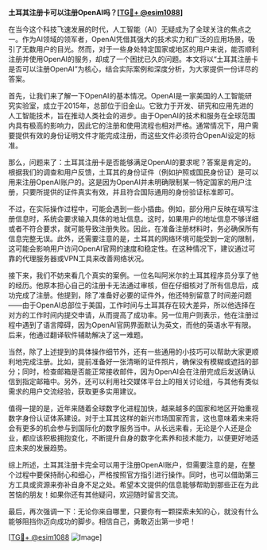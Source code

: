 **土耳其注册卡可以注册OpenAI吗？[[TG💪+ @esim1088](https://t.me/s/esim1088)]**

在当今这个科技飞速发展的时代，人工智能（AI）无疑成为了全球关注的焦点之一。作为AI领域的领军者，OpenAI凭借其强大的技术实力和广泛的应用场景，吸引了无数用户的目光。然而，对于一些身处特定国家或地区的用户来说，能否顺利注册并使用OpenAI的服务，却成了一个困扰已久的问题。本文将以“土耳其注册卡是否可以注册OpenAI”为核心，结合实际案例和深度分析，为大家提供一份详尽的答案。

首先，让我们来了解一下OpenAI的基本情况。OpenAI是一家美国的人工智能研究实验室，成立于2015年，总部位于旧金山。它致力于开发、研究和应用先进的人工智能技术，旨在推动人类社会的进步。由于OpenAI的技术和服务在全球范围内具有极高的影响力，因此它的注册和使用流程也相对严格。通常情况下，用户需要提供有效的身份证明文件才能完成注册，而这些文件必须符合OpenAI设定的标准。

那么，问题来了：土耳其注册卡是否能够满足OpenAI的要求呢？答案是肯定的。根据我们的调查和用户反馈，土耳其的身份证件（例如护照或国民身份证）是可以用来注册OpenAI账户的。这是因为OpenAI并未明确限制某一特定国家的用户注册，只要所提供的证件真实有效，并且符合国际通用的身份验证标准即可。

不过，在实际操作过程中，可能会遇到一些小插曲。例如，部分用户反映在填写注册信息时，系统会要求输入具体的地址信息。这时，如果用户的地址信息不够详细或者不符合要求，就可能导致注册失败。因此，在准备注册材料时，务必确保所有信息完整无误。此外，还需要注意的是，土耳其的网络环境可能受到一定的限制，这可能会影响用户访问OpenAI官网的速度和稳定性。在这种情况下，建议通过可靠的代理服务器或VPN工具来改善网络状况。

接下来，我们不妨来看几个真实的案例。一位名叫阿米尔的土耳其程序员分享了他的经历。他原本担心自己的注册卡无法通过审核，但在仔细核对了所有信息后，成功完成了注册。他提到，除了准备好必要的证件外，他还特别留意了时间差问题——由于OpenAI总部位于美国，工作时间与土耳其存在较大差异，所以他选择在对方的工作时间内提交申请，从而提高了成功率。另一位用户则表示，他在注册过程中遇到了语言障碍，因为OpenAI官网界面默认为英文，而他的英语水平有限。后来，他通过翻译软件辅助解决了这一难题。

当然，除了上述提到的具体操作细节外，还有一些通用的小技巧可以帮助大家更顺利地完成注册。比如，提前准备好一张清晰的证件照片，确保没有模糊或遮挡的部分；同时，检查邮箱是否能正常接收邮件，因为OpenAI会在注册完成后发送确认信到指定邮箱中。另外，还可以利用社交媒体平台上的相关讨论组，与其他有类似需求的用户交流经验，获取更多实用建议。

值得一提的是，近年来随着全球数字化进程加快，越来越多的国家和地区开始重视数字身份认证体系建设。对于土耳其这样的新兴市场国家而言，这也意味着未来将会有更多的机会参与到国际化的数字服务当中。从长远来看，无论是个人还是企业，都应该积极拥抱变化，不断提升自身的数字化素养和技术能力，以便更好地适应未来的发展趋势。

综上所述，土耳其注册卡完全可以用于注册OpenAI账户，但需要注意的是，在整个过程中要保持耐心和细心，严格按照官方指引进行操作。同时，也可以借助第三方工具或资源来弥补自身不足之处。希望本文提供的信息能够帮助到那些正在为此苦恼的朋友！如果你还有其他疑问，欢迎随时留言交流。

最后，再次强调一下：无论你来自哪里，只要你有一颗探索未知的心，就没有什么能够阻挡你迈向成功的脚步。相信自己，勇敢迈出第一步吧！

[[TG💪+ @esim1088](https://t.me/s/esim1088) ![Image](https://i.postimg.cc/4NQfJmqS/Snipaste-2025-05-13-00-14-12.png)]